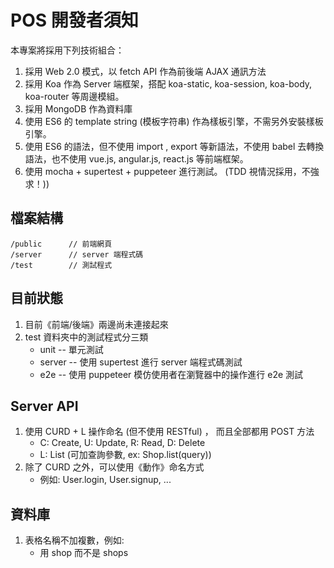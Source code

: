 # POS 開發者須知

本專案將採用下列技術組合：

1. 採用 Web 2.0 模式，以 fetch API 作為前後端 AJAX 通訊方法
2. 採用 Koa 作為 Server 端框架，搭配 koa-static, koa-session, koa-body, koa-router 等周邊模組。
3. 採用 MongoDB 作為資料庫
4. 使用 ES6 的 template string (模板字符串) 作為樣板引擎，不需另外安裝樣板引擎。
5. 使用 ES6 的語法，但不使用 import , export 等新語法，不使用 babel 去轉換語法，也不使用 vue.js, angular.js, react.js 等前端框架。
6. 使用 mocha + supertest + puppeteer 進行測試。 (TDD 視情況採用，不強求！))

## 檔案結構

```
/public      // 前端網頁
/server      // server 端程式碼
/test        // 測試程式
```

## 目前狀態

1. 目前《前端/後端》兩邊尚未連接起來
2. test 資料夾中的測試程式分三類
    * unit -- 單元測試
    * server -- 使用 supertest 進行 server 端程式碼測試
    * e2e -- 使用 puppeteer 模仿使用者在瀏覽器中的操作進行 e2e 測試

## Server API

1. 使用 CURD + L 操作命名 (但不使用 RESTful) ， 而且全部都用 POST 方法
    * C: Create, U: Update, R: Read, D: Delete
    * L: List (可加查詢參數, ex: Shop.list(query))
2. 除了 CURD 之外，可以使用《動作》命名方式
    * 例如: User.login, User.signup, ...


## 資料庫

1. 表格名稱不加複數，例如:
    * 用 shop 而不是 shops